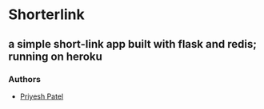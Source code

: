 # Shorterlink
## a simple short-link app built with flask and redis; running on heroku

### Authors
 - [Priyesh Patel](http://pexat.com)
